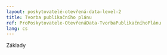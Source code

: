 ```yaml
---
layout: poskytovatelé-otevřená-data-level-2
title: Tvorba publikačního plánu
ref: ProPoskytovatele-OtevřenáData-TvorbaPublikačníhoPlánu
lang: cs
---
```


Základy
